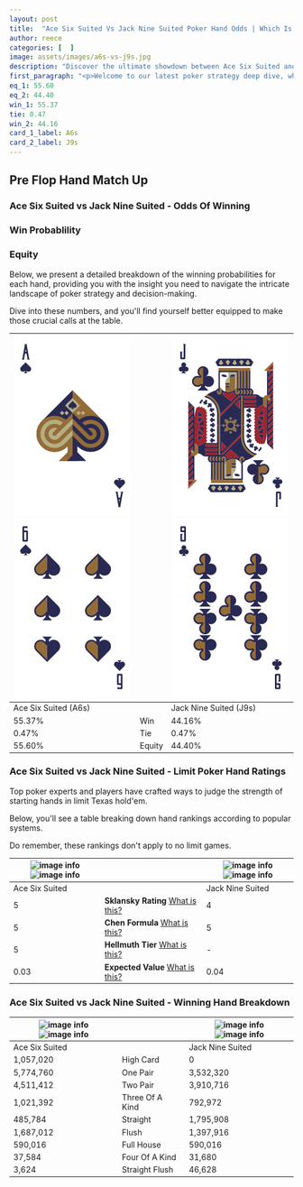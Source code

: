 ```yaml
---
layout: post
title:  "Ace Six Suited Vs Jack Nine Suited Poker Hand Odds | Which Is The Better Hand In Poker? A Complete Guide"
author: reece
categories: [  ]
image: assets/images/a6s-vs-j9s.jpg
description: "Discover the ultimate showdown between Ace Six Suited and Jack Nine Suited in poker! Uncover the odds, strategies, and scenarios where one hand triumphs over the other. Get ready to up your poker game with this thrilling analysis."
first_paragraph: "<p>Welcome to our latest poker strategy deep dive, where we're pitting two distinct hands against each other in a high-stakes showdown: Ace Six Suited vs Jack Nine Suited.</p><p>In the dynamic world of poker, every decision counts, and knowing which hand holds the upper hand is key to your success at the table.</p><p>In this article, we'll dissect these two hands, explore the scenarios where one dominates the other, and equip you with the knowledge to make strategic choices that can tip the odds in your favor.</p><p>Get ready to unravel the intriguing dynamics of these poker hands and elevate your game to new heights.</p>"
eq_1: 55.60
eq_2: 44.40
win_1: 55.37
tie: 0.47
win_2: 44.16
card_1_label: A6s
card_2_label: J9s
---
```




[comment]: # (sp0)

## Pre Flop Hand Match Up

<div class="table hand-ratings" markdown="1"> 



### Ace Six Suited vs Jack Nine Suited - Odds Of Winning


  
<div class="row graphs"> 
<div class="col-lg-6">
    <h3>Win Probablility</h3>
    <canvas id="WinChart"></canvas>
</div>
<div class="col-lg-6">
    <h3>Equity</h3>
    <canvas id="EquityChart"></canvas>
</div>
</div>

  Below, we present a detailed breakdown of the winning probabilities for each hand, providing you with the insight you need to navigate the intricate landscape of poker strategy and decision-making. 

Dive into these numbers, and you'll find yourself better equipped to make those crucial calls at the table.


    
| ![image info](assets/images/hand1/a.png) ![image info](assets/images/hand1/6.png) |  | ![image info](assets/images/hand2/j.png) ![image info](assets/images/hand2/9.png) |
| -------- | -------- | -------- |
| Ace Six Suited (A6s) |  | Jack Nine Suited (J9s) |
| 55.37% | Win | 44.16% |
| 0.47% | Tie | 0.47% |
| 55.60% | Equity | 44.40% |




[comment]: # (sp1)



### Ace Six Suited vs Jack Nine Suited - Limit Poker Hand Ratings

Top poker experts and players have crafted ways to judge the strength of starting hands in limit Texas hold'em. 

Below, you'll see a table breaking down hand rankings according to popular systems. 

Do remember, these rankings don't apply to no limit games.


    
| ![image info](https://www.riverpairs.com/assets/images/hand1/a.png) ![image info](https://www.riverpairs.com/assets/images/hand1/6.png) |  | ![image info](https://www.riverpairs.com/assets/images/hand2/j.png) ![image info](https://www.riverpairs.com/assets/images/hand2/9.png) |
| -------- | -------- | -------- |
| Ace Six Suited |  | Jack Nine Suited |
| 5 | **Sklansky Rating** [What is this?](/sklansky-rating-explained) | 4 |
| 5 | **Chen Formula** [What is this?](/chen-formula-explained) | 5 |
| 5 | **Hellmuth Tier** [What is this?](/Hellmuth-tier-explained) | - |
| 0.03 | **Expected Value** [What is this?](/expected-value-explained) | 0.04 |




[comment]: # (sp2)



### Ace Six Suited vs Jack Nine Suited - Winning Hand Breakdown


    
| ![image info](https://www.riverpairs.com/assets/images/hand1/a.png) ![image info](https://www.riverpairs.com/assets/images/hand1/6.png) |  | ![image info](https://www.riverpairs.com/assets/images/hand2/j.png) ![image info](https://www.riverpairs.com/assets/images/hand2/9.png) |
| -------- | -------- | -------- |
| Ace Six Suited |  | Jack Nine Suited |
| 1,057,020 | High Card | 0 |
| 5,774,760 | One Pair | 3,532,320 |
| 4,511,412 | Two Pair | 3,910,716 |
| 1,021,392 | Three Of A Kind | 792,972 |
| 485,784 | Straight | 1,795,908 |
| 1,687,012 | Flush | 1,397,916 |
| 590,016 | Full House | 590,016 |
| 37,584 | Four Of A Kind | 31,680 |
| 3,624 | Straight Flush | 46,628 |




[comment]: # (sp3)



</div>

[comment]: # (sp4)



[comment]: # (sp5)

